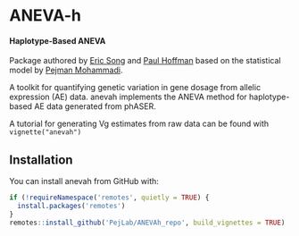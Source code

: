 
<!-- README.md is generated from README.Rmd. Please edit that file -->

# ANEVA-h

<!-- badges: start -->

#### Haplotype-Based ANEVA

Package authored by [Eric Song](mailto:esong@ucsd.edu) and [Paul Hoffman](mailto:phoffman@nygenome.org) based on the statistical model by [Pejman Mohammadi](pejman.m@gmail.com).

A toolkit for quantifying genetic variation in gene dosage from allelic
expression (AE) data. anevah implements the ANEVA method for haplotype-based AE data generated from phASER. 

A tutorial for generating Vg estimates from raw data can be found with
`vignette("anevah")`

## Installation

You can install anevah from GitHub with:

``` r
if (!requireNamespace('remotes', quietly = TRUE) {
  install.packages('remotes')
}
remotes::install_github('PejLab/ANEVAh_repo', build_vignettes = TRUE)
```
